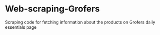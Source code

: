 # Web-scraping-Grofers
Scraping code for fetching information about the products on Grofers daily essentials page
